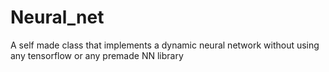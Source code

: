 # Neural_net
A self made class that implements a dynamic neural network without using any tensorflow or any premade NN library
